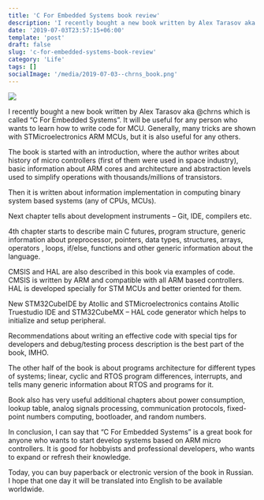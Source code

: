 ```yaml
---
title: 'C For Embedded Systems book review'
description: 'I recently bought a new book written by Alex Tarasov aka @chrns which is called “C For Embedded Systems”. It will be useful for any person who wants to learn how to write code for MCU. Generally, many tricks are shown with STMicroelectronics ARM MCUs, but it is also useful for any others.'
date: '2019-07-03T23:57:15+06:00'
template: 'post'
draft: false
slug: 'c-for-embedded-systems-book-review'
category: 'Life'
tags: []
socialImage: '/media/2019-07-03--chrns_book.png'
---
```

![](/media/2019-07-03--chrns_book.png)

I recently bought a new book written by Alex Tarasov aka @chrns which is called “C For Embedded Systems”. It will be useful for any person who wants to learn how to write code for MCU. Generally, many tricks are shown with STMicroelectronics ARM MCUs, but it is also useful for any others.

The book is started with an introduction, where the author writes about history of micro controllers (first of them were used in space industry), basic information about ARM cores and architecture and abstraction levels used to simplify operations with thousands/millions of transistors.

Then it is written about information implementation in computing binary system based systems (any of CPUs, MCUs).

Next chapter tells about development instruments – Git, IDE, compilers etc.

4th chapter starts to describe main C futures, program structure, generic information about preprocessor, pointers, data types, structures, arrays, operators , loops, if/else, functions and other generic information about the language.

CMSIS and HAL are also described in this book via examples of code. CMSIS is written by ARM and compatible with all ARM based controllers. HAL is developed specially for STM MCUs and better oriented for them.

New STM32CubeIDE by Atollic and STMicroelectronics contains Atollic Truestudio IDE and STM32CubeMX – HAL code generator which helps to initialize and setup peripheral.

Recommendations about writing an effective code with special tips for developers and debug/testing process description is the best part of the book, IMHO.

The other half of the book is about programs architecture for different types of systems; linear, cyclic and RTOS program differences, interrupts, and tells many generic information about RTOS and programs for it.

Book also has very useful additional chapters about power consumption, lookup table, analog signals processing, communication protocols, fixed-point numbers computing, bootloader, and random numbers.

In conclusion, I can say that “C For Embedded Systems” is a great book for anyone who wants to start develop systems based on ARM micro controllers. It is good for hobbyists and professional developers, who wants to expand or refresh their knowledge.

Today, you can buy paperback or electronic version of the book in Russian. I hope that one day it will be translated into English to be available worldwide.